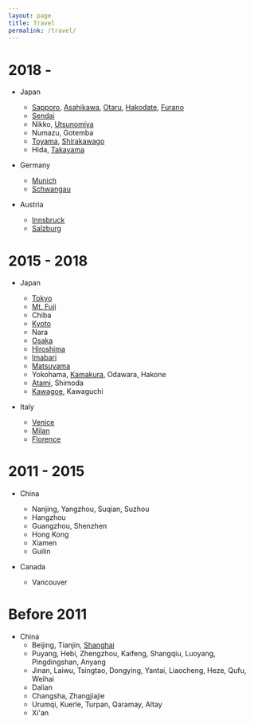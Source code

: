 ```yaml
---
layout: page
title: Travel
permalink: /travel/
---
```

2018 - 
======
* Japan
  * [Sapporo](../travel_ims/sapporo.JPG), [Asahikawa](../travel_ims/asahikawa.JPG), [Otaru](../travel_ims/otaru.JPG), [Hakodate](https://hyf015.github.io/static/projects/IMG_0763.jpg), [Furano](../travel_ims/furano.JPG)
  * [Sendai](../travel_ims/sendai.JPG)
  * Nikko, [Utsunomiya](../travel_ims/utsunomiya.JPG)
  * Numazu, Gotemba
  * [Toyama](../travel_ims/toyama.JPG), [Shirakawago](../travel_ims/shirakawago.JPG)
  * Hida, [Takayama](../travel_ims/takayama.JPG)
  
* Germany
  * [Munich](../travel_ims/munich.JPG)
  * [Schwangau](../travel_ims/IMG_1462.JPG)

* Austria
  * [Innsbruck](../travel_ims/IMG_1180.JPG)
  * [Salzburg](../travel_ims/IMG_1368.JPG)

2015 - 2018
======
* Japan
  * [Tokyo](../travel_ims/tokyo.JPG)
  * [Mt. Fuji](../travel_ims/fuji.JPG)
  * Chiba
  * [Kyoto](../travel_ims/kyoto.JPG)
  * Nara
  * [Osaka](../travel_ims/osaka.JPG)
  * [Hiroshima](../travel_ims/hiroshima.JPG)
  * [Imabari](../travel_ims/imabari.JPG)
  * [Matsuyama](../travel_ims/matsuyama.JPG)
  * Yokohama, [Kamakura](../travel_ims/kamakura.JPG), Odawara, Hakone
  * [Atami](../travel_ims/atami.JPG), Shimoda
  * [Kawagoe](../travel_ims/kawagoe.JPG), Kawaguchi
  
* Italy
  * [Venice](../travel_ims/venice.JPG)
  * [Milan](../travel_ims/milan.JPG)
  * [Florence](../travel_ims/florence.JPG)

2011 - 2015
======
* China
  * Nanjing, Yangzhou, Suqian, Suzhou
  * Hangzhou
  * Guangzhou, Shenzhen
  * Hong Kong
  * Xiamen
  * Guilin
  
* Canada
  * Vancouver
  
Before 2011
======
* China
  * Beijing, Tianjin, [Shanghai](../travel_ims/shanghai.JPG)
  * Puyang, Hebi, Zhengzhou, Kaifeng, Shangqiu, Luoyang, Pingdingshan, Anyang
  * Jinan, Laiwu, Tsingtao, Dongying, Yantai, Liaocheng, Heze, Qufu, Weihai
  * Dalian
  * Changsha, Zhangjiajie
  * Urumqi, Kuerle, Turpan, Qaramay, Altay
  * Xi'an
